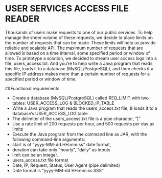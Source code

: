 # USER SERVICES ACCESS FILE READER 
Thousands of users make requests to one of our public services. To help manage the sheer volume of
these requests, we decide to place limits on the number of requests that can be made. These limits will
help us provide reliable and scalable API.
The maximum number of requests that are allowed is based on a time interval, some specified period or
window of time.
To prototype a solution, we decided to stream user access logs into a file, users_access.txt. And you’re to
help write a Java program that reads this file, loads it to a database (MySQL/PostgreSQL), and then
checks if a specific IP address makes more than a certain number of requests for a specified period or
window of time.

##Functional requirements
- Create a database (MySQL/PostgreSQL) called REQ_LIMIT with two tables: USER_ACCESS_LOG
  & BLOCKED_IP_TABLE
- Write a Java program that reads the users_access.txt file, & loads it to a database’s
  USER_ACCESS_LOG table
- The delimiter of the users_access.txt file is a pipe character, “|”
- Use a rate limit of 200 requests per hour, and 500 requests per day as limits
- Execute the Java program from the command line as JAR, with the following command-line
  arguments:
- start is of "yyyy-MM-dd.HH:mm:ss" date format,
- duration can take only "hourly", "daily" as inputs
- limit can be an integer.
- users_access.txt file format
- Date, IP, Request, Status, User Agent (pipe delimited)
- Date format is “yyyy-MM-dd HH:mm:ss.SSS"
